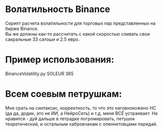 <h1>Волатильность Binance<center></h1>
Скрипт расчета волатильности для торговых пар представленных на бирже Binance.<br>
Вы же должны как-то рассчитать с какой скоростью сливать свои сакральные 33 сатоши и 2.5 евро.<br>

<h1>Пример использования:</h1>
BinanceVolatility.py SOLEUR 365

<h1>Всем соевым петрушкам:</h1>
Мне срать на синтаксис, корректность, то что это наговнокожено НС (да да, додик, это не ИИ, а НейроСеть) и т.д. меня ВСЁ устраивает.
Не нравится - дуй дальше в тетрадке погромировать, петушок теоретический, и остальным хабровчанам с опеннетовцами передай.
